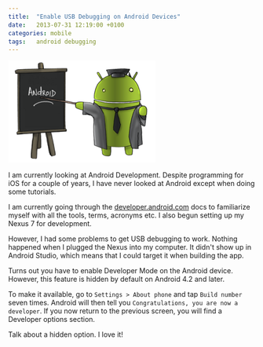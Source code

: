 ```yaml
---
title:  "Enable USB Debugging on Android Devices"
date: 	2013-07-31 12:19:00 +0100
categories: mobile
tags: 	android debugging
---
```



![Image of an Android teacher](/assets/img/blog/2013-08-05-android.png)


I am currently looking at Android Development. Despite programming for iOS for a
couple of years, I have never looked at Android except when doing some tutorials.

I am currently going through the [developer.android.com](http://developer.android.com)
docs to familiarize myself with all the tools, terms, acronyms etc. I also begun
setting up my Nexus 7 for development.

However, I had some problems to get USB debugging to work. Nothing happened when
I plugged the Nexus into my computer. It didn't show up in Android Studio, which
means that I could target it when building the app.

Turns out you have to enable Developer Mode on the Android device. However, this
feature is hidden by default on Android 4.2 and later.

To make it available, go to `Settings > About phone` and tap `Build number` seven
times. Android will then tell you `Congratulations, you are now a developer`. If
you now return to the previous screen, you will find a Developer options section.

Talk about a hidden option. I love it!